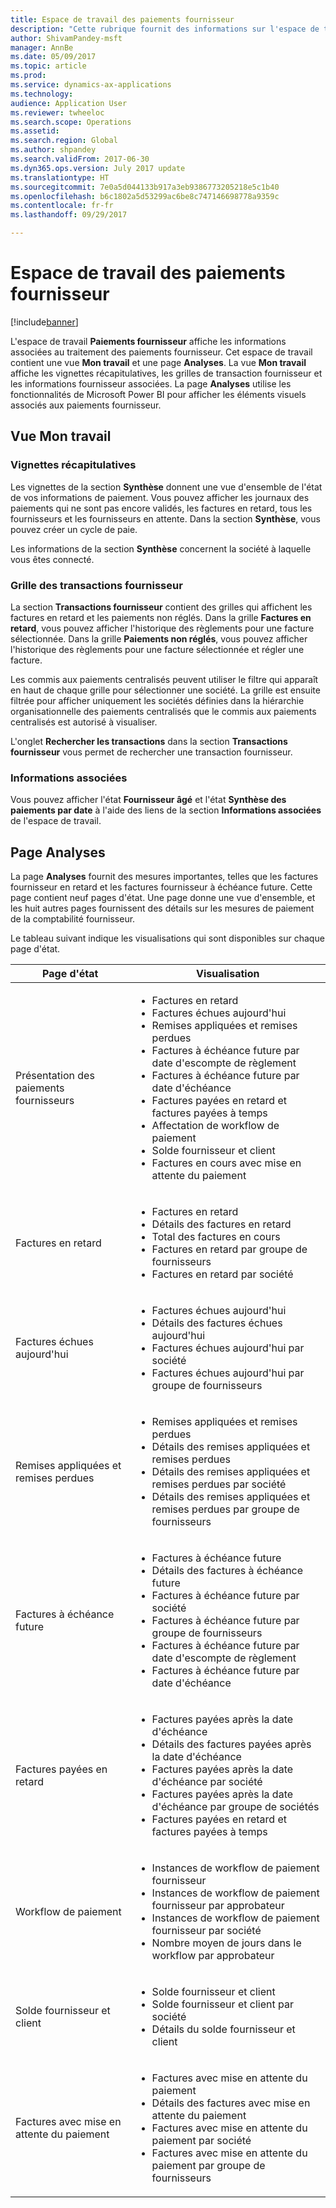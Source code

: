 ```yaml
---
title: Espace de travail des paiements fournisseur
description: "Cette rubrique fournit des informations sur l'espace de travail Paiements fournisseur. L'espace de travail Paiements fournisseur affiche les informations associées au traitement des paiements fournisseur."
author: ShivamPandey-msft
manager: AnnBe
ms.date: 05/09/2017
ms.topic: article
ms.prod: 
ms.service: dynamics-ax-applications
ms.technology: 
audience: Application User
ms.reviewer: twheeloc
ms.search.scope: Operations
ms.assetid: 
ms.search.region: Global
ms.author: shpandey
ms.search.validFrom: 2017-06-30
ms.dyn365.ops.version: July 2017 update
ms.translationtype: HT
ms.sourcegitcommit: 7e0a5d044133b917a3eb9386773205218e5c1b40
ms.openlocfilehash: b6c1802a5d53299ac6be8c747146698778a9359c
ms.contentlocale: fr-fr
ms.lasthandoff: 09/29/2017

---
```


# <a name="vendor-payments-workspace"></a>Espace de travail des paiements fournisseur

[!include[banner](../includes/banner.md)]

L'espace de travail **Paiements fournisseur** affiche les informations associées au traitement des paiements fournisseur. Cet espace de travail contient une vue **Mon travail** et une page **Analyses**. La vue **Mon travail** affiche les vignettes récapitulatives, les grilles de transaction fournisseur et les informations fournisseur associées. La page **Analyses** utilise les fonctionnalités de Microsoft Power BI pour afficher les éléments visuels associés aux paiements fournisseur.

## <a name="my-work-view"></a>Vue Mon travail

### <a name="summary-tiles"></a>Vignettes récapitulatives

Les vignettes de la section **Synthèse** donnent une vue d'ensemble de l'état de vos informations de paiement. Vous pouvez afficher les journaux des paiements qui ne sont pas encore validés, les factures en retard, tous les fournisseurs et les fournisseurs en attente. Dans la section **Synthèse**, vous pouvez créer un cycle de paie.

Les informations de la section **Synthèse** concernent la société à laquelle vous êtes connecté.

### <a name="vendor-transactions-grids"></a>Grille des transactions fournisseur

La section **Transactions fournisseur** contient des grilles qui affichent les factures en retard et les paiements non réglés. Dans la grille **Factures en retard**, vous pouvez afficher l'historique des règlements pour une facture sélectionnée. Dans la grille **Paiements non réglés**, vous pouvez afficher l'historique des règlements pour une facture sélectionnée et régler une facture.

Les commis aux paiements centralisés peuvent utiliser le filtre qui apparaît en haut de chaque grille pour sélectionner une société. La grille est ensuite filtrée pour afficher uniquement les sociétés définies dans la hiérarchie organisationnelle des paiements centralisés que le commis aux paiements centralisés est autorisé à visualiser.

L'onglet **Rechercher les transactions** dans la section **Transactions fournisseur** vous permet de rechercher une transaction fournisseur.

### <a name="related-information"></a>Informations associées

Vous pouvez afficher l'état **Fournisseur âgé** et l'état **Synthèse des paiements par date** à l'aide des liens de la section **Informations associées** de l'espace de travail.

## <a name="analytics-page"></a>Page Analyses

La page **Analyses** fournit des mesures importantes, telles que les factures fournisseur en retard et les factures fournisseur à échéance future. Cette page contient neuf pages d'état. Une page donne une vue d'ensemble, et les huit autres pages fournissent des détails sur les mesures de paiement de la comptabilité fournisseur.

Le tableau suivant indique les visualisations qui sont disponibles sur chaque page d'état.

| Page d'état | Visualisation |
|-------------|---------------|
| Présentation des paiements fournisseurs | <ul><li>Factures en retard</li><li>Factures échues aujourd'hui</li><li>Remises appliquées et remises perdues</li><li>Factures à échéance future par date d'escompte de règlement</li><li>Factures à échéance future par date d'échéance</li><li>Factures payées en retard et factures payées à temps</li><li>Affectation de workflow de paiement</li><li>Solde fournisseur et client</li><li>Factures en cours avec mise en attente du paiement</li></ul> |
| Factures en retard | <ul><li>Factures en retard</li><li>Détails des factures en retard</li><li>Total des factures en cours</li><li>Factures en retard par groupe de fournisseurs</li><li>Factures en retard par société</li></ul> |
| Factures échues aujourd'hui | <ul><li>Factures échues aujourd'hui</li><li>Détails des factures échues aujourd'hui</li><li>Factures échues aujourd'hui par société</li><li>Factures échues aujourd'hui par groupe de fournisseurs</li></ul> |
| Remises appliquées et remises perdues | <ul><li>Remises appliquées et remises perdues</li><li>Détails des remises appliquées et remises perdues</li><li>Détails des remises appliquées et remises perdues par société</li><li>Détails des remises appliquées et remises perdues par groupe de fournisseurs</li></ul> |
| Factures à échéance future | <ul><li>Factures à échéance future</li><li>Détails des factures à échéance future</li><li>Factures à échéance future par société</li><li>Factures à échéance future par groupe de fournisseurs</li><li>Factures à échéance future par date d'escompte de règlement</li><li>Factures à échéance future par date d'échéance</li></ul> |
| Factures payées en retard | <ul><li>Factures payées après la date d'échéance</li><li>Détails des factures payées après la date d'échéance</li><li>Factures payées après la date d'échéance par société</li><li>Factures payées après la date d'échéance par groupe de sociétés</li><li>Factures payées en retard et factures payées à temps</li></ul> |
| Workflow de paiement | <ul><li>Instances de workflow de paiement fournisseur</li><li>Instances de workflow de paiement fournisseur par approbateur</li><li>Instances de workflow de paiement fournisseur par société</li><li>Nombre moyen de jours dans le workflow par approbateur</li></ul> |
| Solde fournisseur et client | <ul><li>Solde fournisseur et client</li><li>Solde fournisseur et client par société</li><li>Détails du solde fournisseur et client</li></ul> |
| Factures avec mise en attente du paiement | <ul><li>Factures avec mise en attente du paiement</li><li>Détails des factures avec mise en attente du paiement</li><li>Factures avec mise en attente du paiement par société</li><li>Factures avec mise en attente du paiement par groupe de fournisseurs</li></ul> |

